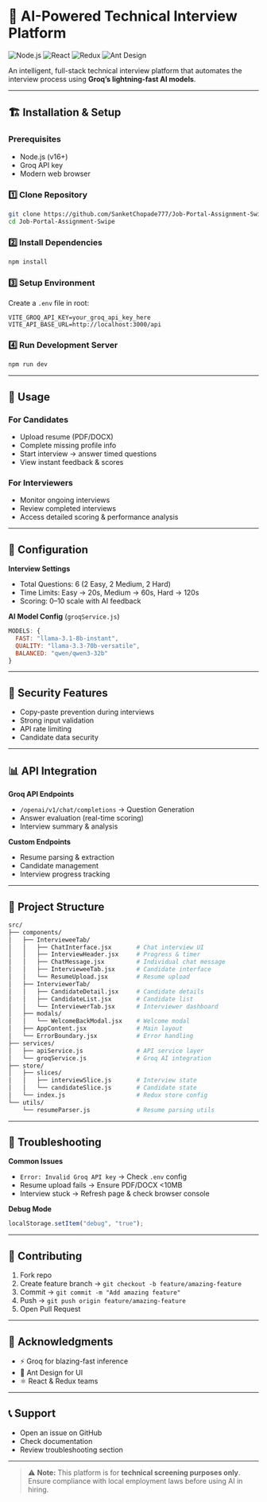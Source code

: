 # 🤖 AI-Powered Technical Interview Platform

![Node.js](https://img.shields.io/badge/Node.js-v16+-green?logo=node.js)
![React](https://img.shields.io/badge/React-18-blue?logo=react)
![Redux](https://img.shields.io/badge/Redux-Toolkit-764ABC?logo=redux)
![Ant Design](https://img.shields.io/badge/Ant%20Design-4.0-red?logo=antdesign)

An intelligent, full-stack technical interview platform that automates the interview process using **Groq’s lightning-fast AI models**.

---

## 🏗 Installation & Setup

### Prerequisites

- Node.js (v16+)
- Groq API key
- Modern web browser

### 1️⃣ Clone Repository

```bash
git clone https://github.com/SanketChopade777/Job-Portal-Assignment-Swipe.git
cd Job-Portal-Assignment-Swipe
```

### 2️⃣ Install Dependencies

```bash
npm install
```

### 3️⃣ Setup Environment

Create a `.env` file in root:

```env
VITE_GROQ_API_KEY=your_groq_api_key_here
VITE_API_BASE_URL=http://localhost:3000/api
```

### 4️⃣ Run Development Server

```bash
npm run dev
```

---

## 🎯 Usage

### For Candidates

- Upload resume (PDF/DOCX)
- Complete missing profile info
- Start interview → answer timed questions
- View instant feedback & scores

### For Interviewers

- Monitor ongoing interviews
- Review completed interviews
- Access detailed scoring & performance analysis

---

## 🔧 Configuration

**Interview Settings**

- Total Questions: 6 (2 Easy, 2 Medium, 2 Hard)
- Time Limits: Easy → 20s, Medium → 60s, Hard → 120s
- Scoring: 0–10 scale with AI feedback

**AI Model Config** (`groqService.js`)

```js
MODELS: {
  FAST: "llama-3.1-8b-instant",
  QUALITY: "llama-3.3-70b-versatile",
  BALANCED: "qwen/qwen3-32b"
}
```

---

## 🚨 Security Features

- Copy-paste prevention during interviews
- Strong input validation
- API rate limiting
- Candidate data security

---

## 📊 API Integration

**Groq API Endpoints**

- `/openai/v1/chat/completions` → Question Generation
- Answer evaluation (real-time scoring)
- Interview summary & analysis

**Custom Endpoints**

- Resume parsing & extraction
- Candidate management
- Interview progress tracking

---

## 📁 Project Structure

```bash
src/
├── components/
│   ├── IntervieweeTab/
│   │   ├── ChatInterface.jsx       # Chat interview UI
│   │   ├── InterviewHeader.jsx     # Progress & timer
│   │   ├── ChatMessage.jsx         # Individual chat message
│   │   ├── IntervieweeTab.jsx      # Candidate interface
│   │   └── ResumeUpload.jsx        # Resume upload
│   ├── InterviewerTab/
│   │   ├── CandidateDetail.jsx     # Candidate details
│   │   ├── CandidateList.jsx       # Candidate list
│   │   └── InterviewerTab.jsx      # Interviewer dashboard
│   ├── modals/
│   │   └── WelcomeBackModal.jsx    # Welcome modal
│   ├── AppContent.jsx              # Main layout
│   └── ErrorBoundary.jsx           # Error handling
├── services/
│   ├── apiService.js               # API service layer
│   └── groqService.js              # Groq AI integration
├── store/
│   ├── slices/
│   │   ├── interviewSlice.js       # Interview state
│   │   └── candidateSlice.js       # Candidate state
│   └── index.js                    # Redux store config
└── utils/
    └── resumeParser.js             # Resume parsing utils
```

---

## 🐛 Troubleshooting

**Common Issues**

- `Error: Invalid Groq API key` → Check `.env` config
- Resume upload fails → Ensure PDF/DOCX <10MB
- Interview stuck → Refresh page & check browser console

**Debug Mode**

```js
localStorage.setItem("debug", "true");
```

---

## 🤝 Contributing

1. Fork repo
2. Create feature branch → `git checkout -b feature/amazing-feature`
3. Commit → `git commit -m "Add amazing feature"`
4. Push → `git push origin feature/amazing-feature`
5. Open Pull Request

---

## 🙏 Acknowledgments

- ⚡ Groq for blazing-fast inference
- 🎨 Ant Design for UI
- ⚛️ React & Redux teams

---

## 📞 Support

- Open an issue on GitHub
- Check documentation
- Review troubleshooting section

---

> ⚠️ **Note:** This platform is for **technical screening purposes only**. Ensure compliance with local employment laws before using AI in hiring.
